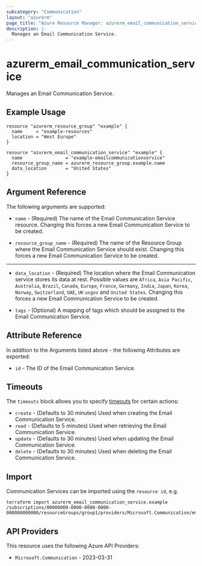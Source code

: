 ```yaml
---
subcategory: "Communication"
layout: "azurerm"
page_title: "Azure Resource Manager: azurerm_email_communication_service"
description: |-
  Manages an Email Communication Service.
---
```


# azurerm_email_communication_service

Manages an Email Communication Service.

## Example Usage

```hcl
resource "azurerm_resource_group" "example" {
  name     = "example-resources"
  location = "West Europe"
}

resource "azurerm_email_communication_service" "example" {
  name                = "example-emailcommunicationservice"
  resource_group_name = azurerm_resource_group.example.name
  data_location       = "United States"
}
```

## Argument Reference

The following arguments are supported:

* `name` - (Required) The name of the Email Communication Service resource. Changing this forces a new Email Communication Service to be created.

* `resource_group_name` - (Required) The name of the Resource Group where the Email Communication Service should exist. Changing this forces a new Email Communication Service to be created.

---

* `data_location` - (Required) The location where the Email Communication service stores its data at rest. Possible values are `Africa`, `Asia Pacific`, `Australia`, `Brazil`, `Canada`, `Europe`, `France`, `Germany`, `India`, `Japan`, `Korea`, `Norway`, `Switzerland`, `UAE`, `UK` `usgov` and `United States`. Changing this forces a new Email Communication Service to be created.

* `tags` - (Optional) A mapping of tags which should be assigned to the Email Communication Service.

## Attribute Reference

In addition to the Arguments listed above - the following Attributes are exported:

* `id` - The ID of the Email Communication Service.

## Timeouts

The `timeouts` block allows you to specify [timeouts](https://developer.hashicorp.com/terraform/language/resources/configure#define-operation-timeouts) for certain actions:

* `create` - (Defaults to 30 minutes) Used when creating the Email Communication Service.
* `read` - (Defaults to 5 minutes) Used when retrieving the Email Communication Service.
* `update` - (Defaults to 30 minutes) Used when updating the Email Communication Service.
* `delete` - (Defaults to 30 minutes) Used when deleting the Email Communication Service.

## Import

Communication Services can be imported using the `resource id`, e.g.

```shell
terraform import azurerm_email_communication_service.example /subscriptions/00000000-0000-0000-0000-000000000000/resourceGroups/group1/providers/Microsoft.Communication/emailServices/emailCommunicationService1
```

## API Providers
<!-- This section is generated, changes will be overwritten -->
This resource uses the following Azure API Providers:

* `Microsoft.Communication` - 2023-03-31
